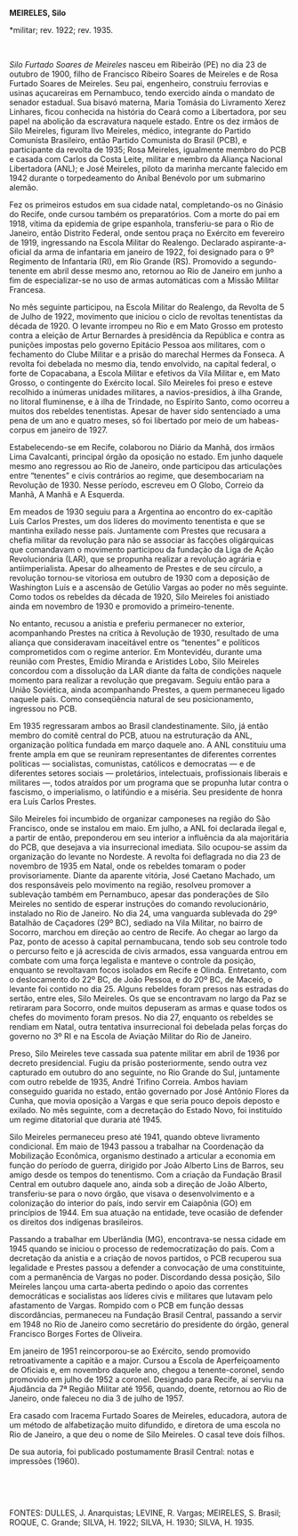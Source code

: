 **MEIRELES, Silo**

\*militar; rev. 1922; rev. 1935.

 

*Silo Furtado Soares de Meireles* nasceu em Ribeirão (PE) no dia 23 de
outubro de 1900, filho de Francisco Ribeiro Soares de Meireles e de Rosa
Furtado Soares de Meireles. Seu pai, engenheiro, construiu ferrovias e
usinas açucareiras em Pernambuco, tendo exercido ainda o mandato de
senador estadual. Sua bisavó materna, Maria Tomásia do Livramento Xerez
Linhares, ficou conhecida na história do Ceará como a Libertadora, por
seu papel na abolição da escravatura naquele estado. Entre os dez irmãos
de Silo Meireles, figuram Ilvo Meireles, médico, integrante do Partido
Comunista Brasileiro, então Partido Comunista do Brasil (PCB), e
participante da revolta de 1935; Rosa Meireles, igualmente membro do PCB
e casada com Carlos da Costa Leite, militar e membro da Aliança Nacional
Libertadora (ANL); e José Meireles, piloto da marinha mercante falecido
em 1942 durante o torpedeamento do Aníbal Benévolo por um submarino
alemão.

Fez os primeiros estudos em sua cidade natal, completando-os no Ginásio
do Recife, onde cursou também os preparatórios. Com a morte do pai em
1918, vítima da epidemia de gripe espanhola, transferiu-se para o Rio de
Janeiro, então Distrito Federal, onde sentou praça no Exército em
fevereiro de 1919, ingressando na Escola Militar do Realengo. Declarado
aspirante-a-oficial da arma de infantaria em janeiro de 1922, foi
designado para o 9º Regimento de Infantaria (RI), em Rio Grande (RS).
Promovido a segundo-tenente em abril desse mesmo ano, retornou ao Rio de
Janeiro em junho a fim de especializar-se no uso de armas automáticas
com a Missão Militar Francesa.

No mês seguinte participou, na Escola Militar do Realengo, da Revolta de
5 de Julho de 1922, movimento que iniciou o ciclo de revoltas
tenentistas da década de 1920. O levante irrompeu no Rio e em Mato
Grosso em protesto contra a eleição de Artur Bernardes à presidência da
República e contra as punições impostas pelo governo Epitácio Pessoa aos
militares, com o fechamento do Clube Militar e a prisão do marechal
Hermes da Fonseca. A revolta foi debelada no mesmo dia, tendo envolvido,
na capital federal, o forte de Copacabana, a Escola Militar e efetivos
da Vila Militar e, em Mato Grosso, o contingente do Exército local. Silo
Meireles foi preso e esteve recolhido a inúmeras unidades militares, a
navios-presídios, à ilha Grande, no litoral fluminense, e à ilha de
Trindade, no Espírito Santo, como ocorreu a muitos dos rebeldes
tenentistas. Apesar de haver sido sentenciado a uma pena de um ano e
quatro meses, só foi libertado por meio de um habeas-corpus em janeiro
de 1927.

Estabelecendo-se em Recife, colaborou no Diário da Manhã, dos irmãos
Lima Cavalcanti, principal órgão da oposição no estado. Em junho daquele
mesmo ano regressou ao Rio de Janeiro, onde participou das articulações
entre “tenentes” e civis contrários ao regime, que desembocariam na
Revolução de 1930. Nesse período, escreveu em O Globo, Correio da Manhã,
A Manhã e A Esquerda.

Em meados de 1930 seguiu para a Argentina ao encontro do ex-capitão Luís
Carlos Prestes, um dos líderes do movimento tenentista e que se mantinha
exilado nesse país. Juntamente com Prestes que recusara a chefia militar
da revolução para não se associar às facções oligárquicas que comandavam
o movimento participou da fundação da Liga de Ação Revolucionária (LAR),
que se propunha realizar a revolução agrária e antiimperialista. Apesar
do alheamento de Prestes e de seu círculo, a revolução tornou-se
vitoriosa em outubro de 1930 com a deposição de Washington Luís e a
ascensão de Getúlio Vargas ao poder no mês seguinte. Como todos os
rebeldes da década de 1920, Silo Meireles foi anistiado ainda em
novembro de 1930 e promovido a primeiro-tenente.

No entanto, recusou a anistia e preferiu permanecer no exterior,
acompanhando Prestes na crítica à Revolução de 1930, resultado de uma
aliança que consideravam inaceitável entre os “tenentes” e políticos
comprometidos com o regime anterior. Em Montevidéu, durante uma reunião
com Prestes, Emídio Miranda e Aristides Lobo, Silo Meireles concordou
com a dissolução da LAR diante da falta de condições naquele momento
para realizar a revolução que pregavam. Seguiu então para a União
Soviética, ainda acompanhando Prestes, a quem permaneceu ligado naquele
país. Como conseqüência natural de seu posicionamento, ingressou no PCB.

Em 1935 regressaram ambos ao Brasil clandestinamente. Silo, já então
membro do comitê central do PCB, atuou na estruturação da ANL,
organização política fundada em março daquele ano. A ANL constituiu uma
frente ampla em que se reuniram representantes de diferentes correntes
políticas — socialistas, comunistas, católicos e democratas — e de
diferentes setores sociais — proletários, intelectuais, profissionais
liberais e militares —, todos atraídos por um programa que se propunha
lutar contra o fascismo, o imperialismo, o latifúndio e a miséria. Seu
presidente de honra era Luís Carlos Prestes.

Silo Meireles foi incumbido de organizar camponeses na região do São
Francisco, onde se instalou em maio. Em julho, a ANL foi declarada
ilegal e, a partir de então, preponderou em seu interior a influência da
ala majoritária do PCB, que desejava a via insurrecional imediata. Silo
ocupou-se assim da organização do levante no Nordeste. A revolta foi
deflagrada no dia 23 de novembro de 1935 em Natal, onde os rebeldes
tomaram o poder provisoriamente. Diante da aparente vitória, José
Caetano Machado, um dos responsáveis pelo movimento na região, resolveu
promover a sublevação também em Pernambuco, apesar das ponderações de
Silo Meireles no sentido de esperar instruções do comando
revolucionário, instalado no Rio de Janeiro. No dia 24, uma vanguarda
sublevada do 29º Batalhão de Caçadores (29º BC), sediado na Vila
Militar, no bairro de Socorro, marchou em direção ao centro de Recife.
Ao chegar ao largo da Paz, ponto de acesso à capital pernambucana, tendo
sob seu controle todo o percurso feito e já acrescida de civis armados,
essa vanguarda entrou em combate com uma força legalista e manteve o
controle da posição, enquanto se revoltavam focos isolados em Recife e
Olinda. Entretanto, com o deslocamento do 22º BC, de João Pessoa, e do
20º BC, de Maceió, o levante foi contido no dia 25. Alguns rebeldes
foram presos nas estradas do sertão, entre eles, Silo Meireles. Os que
se encontravam no largo da Paz se retiraram para Socorro, onde muitos
depuseram as armas e quase todos os chefes do movimento foram presos. No
dia 27, enquanto os rebeldes se rendiam em Natal, outra tentativa
insurrecional foi debelada pelas forças do governo no 3º RI e na Escola
de Aviação Militar do Rio de Janeiro.

Preso, Silo Meireles teve cassada sua patente militar em abril de 1936
por decreto presidencial. Fugiu da prisão posteriormente, sendo outra
vez capturado em outubro do ano seguinte, no Rio Grande do Sul,
juntamente com outro rebelde de 1935, André Trifino Correia. Ambos
haviam conseguido guarida no estado, então governado por José Antônio
Flores da Cunha, que movia oposição a Vargas e que seria pouco depois
deposto e exilado. No mês seguinte, com a decretação do Estado Novo, foi
instituído um regime ditatorial que duraria até 1945.

Silo Meireles permaneceu preso até 1941, quando obteve livramento
condicional. Em maio de 1943 passou a trabalhar na Coordenação da
Mobilização Econômica, organismo destinado a articular a economia em
função do período de guerra, dirigido por João Alberto Lins de Barros,
seu amigo desde os tempos do tenentismo. Com a criação da Fundação
Brasil Central em outubro daquele ano, ainda sob a direção de João
Alberto, transferiu-se para o novo órgão, que visava o desenvolvimento e
a colonização do interior do país, indo servir em Caiapônia (GO) em
princípios de 1944. Em sua atuação na entidade, teve ocasião de defender
os direitos dos indígenas brasileiros.

Passando a trabalhar em Uberlândia (MG), encontrava-se nessa cidade em
1945 quando se iniciou o processo de redemocratização do país. Com a
decretação da anistia e a criação de novos partidos, o PCB recuperou sua
legalidade e Prestes passou a defender a convocação de uma constituinte,
com a permanência de Vargas no poder. Discordando dessa posição, Silo
Meireles lançou uma carta-aberta pedindo o apoio das correntes
democráticas e socialistas aos líderes civis e militares que lutavam
pelo afastamento de Vargas. Rompido com o PCB em função dessas
discordâncias, permaneceu na Fundação Brasil Central, passando a servir
em 1948 no Rio de Janeiro como secretário do presidente do órgão,
general Francisco Borges Fortes de Oliveira.

Em janeiro de 1951 reincorporou-se ao Exército, sendo promovido
retroativamente a capitão e a major. Cursou a Escola de Aperfeiçoamento
de Oficiais e, em novembro daquele ano, chegou a tenente-coronel, sendo
promovido em julho de 1952 a coronel. Designado para Recife, aí serviu
na Ajudância da 7ª Região Militar até 1956, quando, doente, retornou ao
Rio de Janeiro, onde faleceu no dia 3 de julho de 1957.

Era casado com Iracema Furtado Soares de Meireles, educadora, autora de
um método de alfabetização muito difundido, e diretora de uma escola no
Rio de Janeiro, a que deu o nome de Silo Meireles. O casal teve dois
filhos.

De sua autoria, foi publicado postumamente Brasil Central: notas e
impressões (1960).

 

 

FONTES: DULLES, J. Anarquistas; LEVINE, R. Vargas; MEIRELES, S. Brasil;
ROQUE, C. Grande; SILVA, H. 1922; SILVA, H. 1930; SILVA, H. 1935.

 
